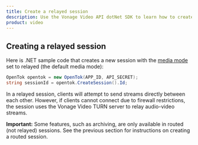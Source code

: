 ```yaml
---
title: Create a relayed session
description: Use the Vonage Video API dotNet SDK to learn how to create a session. Sessions allow participants to use audio, video, and messaging functionality in your application.
product: video
---
```


## Creating a relayed session

Here is .NET sample code that creates a new session with the [media mode](/video/guides/create-session#the-media-router-and-media-modes) set to relayed (the default media mode):

``` c#
OpenTok opentok = new OpenTok(APP_ID, API_SECRET);
string sessionId = opentok.CreateSession().Id;
```

In a relayed session, clients will attempt to send streams directly between each other. However, if clients cannot connect due to firewall restrictions, the session uses the Vonage Video TURN server to relay audio-video streams.

**Important:** Some features, such as archiving, are only available in routed (not relayed) sessions. See the previous section for instructions on creating a routed session.
